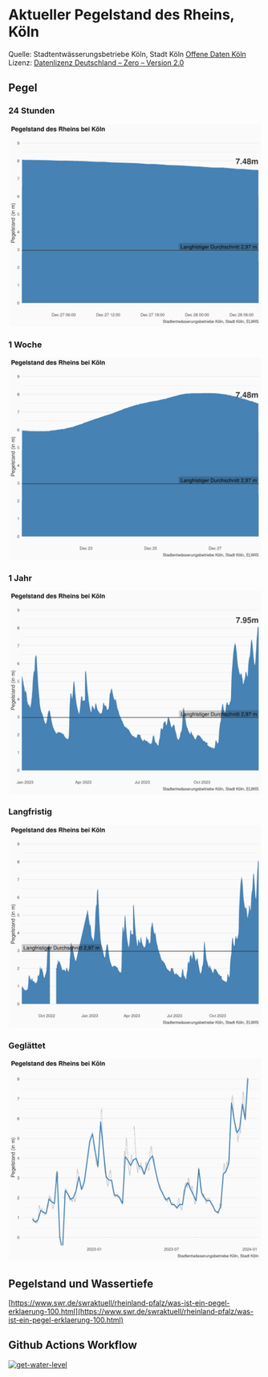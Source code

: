 # Aktueller Pegelstand des Rheins, Köln

Quelle: Stadtentwässerungsbetriebe Köln, Stadt Köln [Offene Daten Köln](https://www.offenedaten-koeln.de/dataset/resource/2c576a84-337d-483f-ae72-15c9527049b5)<br>
Lizenz: [Datenlizenz Deutschland – Zero – Version 2.0](https://www.govdata.de/dl-de/zero-2-0)

## Pegel 

### 24 Stunden

![Wasserpegel](plots/wasserpegel-live-reference-1d.png)

### 1 Woche

![Wasserpegel](plots/wasserpegel-live-reference-1w.png)

### 1 Jahr

![Wasserpegel](plots/wasserpegel-live-reference-1y.png)

### Langfristig

![Wasserpegel](plots/wasserpegel-live-reference.png)

### Geglättet

![Wasserpegel](plots/wasserpegel-live-smoothed.png)


## Pegelstand und Wassertiefe

[https://www.swr.de/swraktuell/rheinland-pfalz/was-ist-ein-pegel-erklaerung-100.html](https://www.swr.de/swraktuell/rheinland-pfalz/was-ist-ein-pegel-erklaerung-100.html)

## Github Actions Workflow
<!-- badges: start -->
[![get-water-level](https://github.com/bydata/rhein-pegel-koeln/actions/workflows/fetch-data.yaml/badge.svg)](https://github.com/bydata/rhein-pegel-koeln/actions/workflows/fetch-data.yaml)
<!-- badges: end -->
